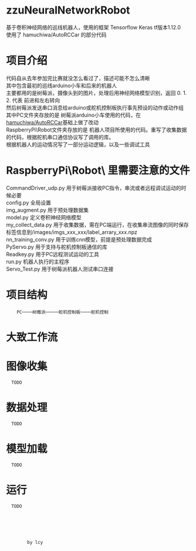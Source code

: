 # zzuNeuralNetworkRobot

基于卷积神经网络的巡线机器人，使用的框架 Tensorflow Keras tf版本1.12.0  
使用了 hamuchiwa/AutoRCCar 的部分代码  

# 项目介绍
代码自从去年参加完比赛就没怎么看过了，描述可能不怎么清晰  
其中包含最初的巡线arduino小车和后来的机器人  
主要都用的是树莓派，摄像头到的图片，处理后用神经网络模型识别，返回 0. 1. 2. 代表 前进和左右转向  
然后树莓派发送串口消息给arduino或舵机控制板执行事先预设的动作或动作组  
其中PC文件夹存放的是   树莓派arduino小车使用的代码，在[hamuchiwa/AutoRCCar](https://github.com/hamuchiwa/AutoRCCar)基础上做了改动  
RaspberryPi\Robot文件夹存放的是  机器人项目所使用的代码。重写了收集数据的代码，根据舵机串口通信协议写了调用的库。  
根据机器人的运动情况写了一部分运动逻辑，以及一些调试工具  

#  RaspberryPi\Robot\ 里需要注意的文件
 CommandDriver_udp.py  用于树莓派接收PC指令，串流或者远程调试运动的时候必要  
 config.py     全局设置  
 img_augment.py    用于预处理数据集  
 model.py    定义卷积神经网络模型  
 my_collect_data.py    用于收集数据，需在PC端运行，在收集串流图像的同时保存标签信息到/images/imgs_xxx_xxx/label_arrary_xxx.npz  
 nn_training_conv.py 用于训练cnn模型，前提是预处理数据完成  
 PyServo.py  用于支持与舵机控制板通信的库  
 Readkey.py  用于PC远程测试运动的工具  
 run.py      机器人执行的主程序  
 Servo_Test.py   用于树莓派机器人测试串口连接  
	

# 项目结构
		PC────树莓派─────舵机控制板────舵机控制

#  大致工作流
   # 图像收集
      TODO
   # 数据处理
      TODO
   # 模型加载
      TODO
   # 运行
      TODO
    

	



			by lcy
